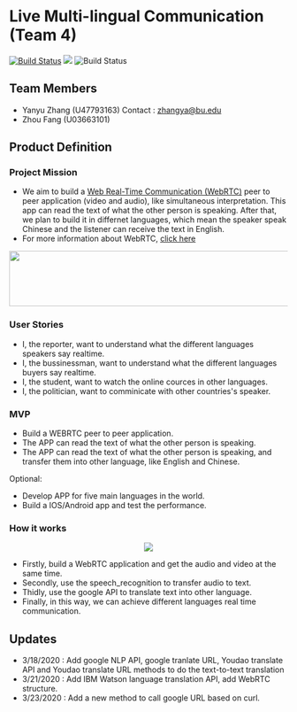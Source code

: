 # Live Multi-lingual Communication (Team 4)

[![Build Status](https://travis-ci.org/zhangyanyu0722/Multi-lingual-Communicator.svg?branch=master)](https://travis-ci.org/zhangyanyu0722/Multi-lingual-Communicator)
![](https://img.shields.io/badge/python-3.6%7C3.7%7C3.8-red)
![Build Status](https://img.shields.io/badge/License-MIT-green)

## Team Members
- Yanyu Zhang (U47793163) Contact : zhangya@bu.edu
- Zhou Fang (U03663101)

## Product Definition

### Project Mission
- We aim to build a [Web Real-Time Communication (WebRTC)] peer to peer application (video and audio), like simultaneous interpretation. This app can read the text of what the other person is speaking. After that, we plan to build it in differnet languages, which mean the speaker speak Chinese and the listener can receive the text in English.
- For more information about WebRTC, [click here]
<p align="middle">
  <img src= "https://github.com/zhangyanyu0722/Multi-lingual-Communicator/blob/master/images/logo.jpeg" width="800" height="100" >
</p>

### User Stories
- I, the reporter, want to understand what the different languages speakers say realtime.
- I, the bussinessman, want to understand what the different languages buyers say realtime.
- I, the student, want to watch the online cources in other languages.
- I, the politician, want to comminicate with other countries's speaker.

### MVP
- Build a WEBRTC peer to peer application.
- The APP can read the text of what the other person is speaking.
- The APP can read the text of what the other person is speaking, and transfer them into other language, like English and Chinese.

Optional:
- Develop APP for five main languages in the world.
- Build a IOS/Android app and test the performance.

### How it works
<p align="middle">
  <img src= "https://github.com/zhangyanyu0722/Multi-lingual-Communicator/blob/master/images/structure.png">
</p>

- Firstly, build a WebRTC application and get the audio and video at the same time.
- Secondly, use the speech_recognition to transfer audio to text.
- Thidly, use the google API to translate text into other language.
- Finally, in this way, we can achieve different languages real time communication.

## Updates
- 3/18/2020 : Add google NLP API, google tranlate URL, Youdao translate API and Youdao translate URL methods to do the text-to-text translation
- 3/21/2020 : Add IBM Watson language translation API, add WebRTC structure.
- 3/23/2020 : Add a new method to call google URL based on curl.


[Web Real-Time Communication (WebRTC)]:https://webrtc.org/
[click here]:https://www.youtube.com/watch?v=d7NsiFXcc5A
[AIORTC]:https://github.com/aiortc/aiortc
